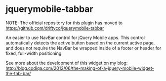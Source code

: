 jquerymobile-tabbar
===================

NOTE: The official repository for this plugin has moved to https://github.com/driftyco/jquerymobile-tabbar

An easier to use NavBar control for jQuery Mobile apps. This control automatically detects the active button based on the current active page, and does not require the NavBar be wrapped inside of a footer or header for fixed, full-width positioning.

See more about the development of this widget on my blog: http://blog.codiqa.com/2012/06/the-making-of-a-jquery-mobile-widget-the-tab-bar/

